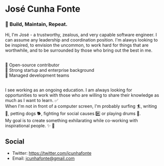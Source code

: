 # José Cunha Fonte

### 🚧 Build, Maintain, Repeat.

Hi, I'm José - a trustworthy, zealous, and very capable software engineer. I can assume any leadership and coordination position. I'm alawys looking to be inspired, to envision the uncommon, to work hard for things that are worthwhile, and to be surrounded by those who bring out the best in me. <br /><br />

🧬 Open-source contributor <br />
🚀 Strong startup and enterprise background <br />
📝 Managed development teams <br />

<br/>
I see working as an ongoing education. I am always looking for opportunities to work with those who are willing to share their knowledge as much as I want to learn. ✅

<br/>
When I'm not in front of a computer screen, I'm probably surfing 🏄, writing 📓, petting dogs 🐕, fighting for social causes #️⃣ or playing drums 🥁.

<br/>
My goal is to create something exhilarating while co-working with inspirational people. ✨ 🌈

## Social
- Twitter: https://twitter.com/jcunhafonte
- Email: [jcunhafonte@gmail.com](mailto:jcunhafonte@gmail.com)
